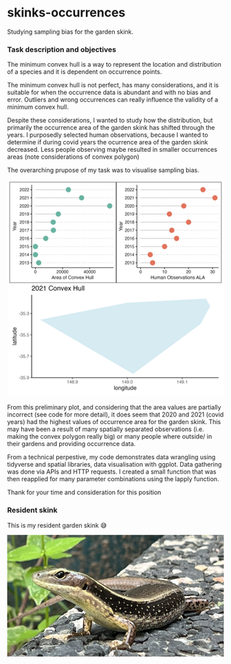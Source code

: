 # skinks-occurrences
Studying sampling bias for the garden skink.

### Task description and objectives
The minimum convex hull is a way to represent the location and distribution of a species and it is dependent on occurrence points. 

The minimum convex hull is not perfect, has many considerations, and it is suitable for when the occurrence data is abundant and with no bias and error. Outliers and wrong occurrences can really influence the validity of a minimum convex hull. 

Despite these considerations, I wanted to study how the distribution, but primarily the occurrence area of the garden skink has shifted through the years. I purposedly selected human observations, because I wanted to determine if during covid years the ocurrence area of the garden skink decreased. Less people observing maybe resulted in smaller occurrences areas (note considerations of convex polygon)

The overarching prupose of my task was to visualise sampling bias. 

![figure1](outputs/convex_hull_garden_skink_through_years.png)

From this preliminary plot, and considering that the area values are partially incorrect (see code for more detail), it does seem that 2020 and 2021 (covid years) had the highest values of occurrence area for the garden skink. This may have been a result of many spatially separated observations (i.e. making the convex polygon really big) or many people where outside/ in their gardens and providing occurrence data.

From a technical perpestive, my code demonstrates data wrangling using tidyverse and spatial libraries, data visualisation with ggplot. Data gathering was done via APIs and HTTP requests. I created a small function that was then reapplied for many parameter combinations using the lapply function. 

Thank for your time and consideration for this position


### Resident skink

This is my resident garden skink 😅

![figure2](outputs/residen_skink.png)



